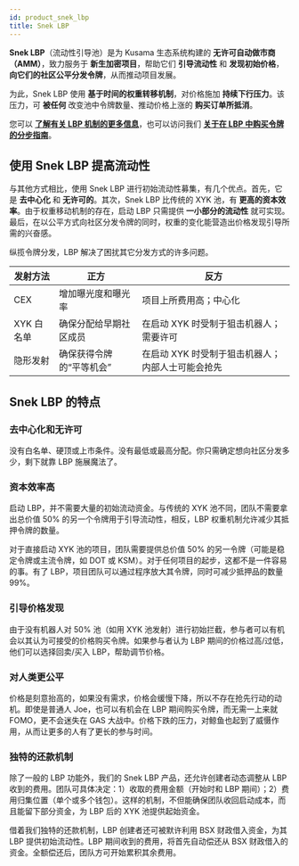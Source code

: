 ```yaml
---
id: product_snek_lbp
title: Snek LBP
---
```


**Snek LBP**（流动性引导池）是为 Kusama 生态系统构建的 **无许可自动做市商（AMM）**，致力服务于 **新生加密项目**，帮助它们 **引导流动性** 和 **发现初始价格**，**向它们的社区公平分发令牌**，从而推动项目发展。

为此，Snek LBP 使用 **基于时间的权重转移机制**，对价格施加 **持续下行压力**。该压力，可 **被任何** 改变池中令牌数量、推动价格上涨的 **购买订单所抵消**。

您可以 **[了解有关 LBP 机制的更多信息](https://docs.bsx.fi/cn/howto_snek_lbp_mechanics)**，也可以访问我们 **[关于在 LBP 中购买令牌的分步指南](https://docs.bsx.fi/cn/howto_snek_lbp_buy)**。

## 使用 Snek LBP 提高流动性
与其他方式相比，使用 Snek LBP 进行初始流动性募集，有几个优点。首先，它是 **去中心化** 和 **无许可的**。其次，Snek LBP 比传统的 XYK 池，有 **更高的资本效率**。由于权重移动机制的存在，启动 LBP 只需提供 **一小部分的流动性** 就可实现。最后，在以公平方式向社区分发令牌的同时，权重的变化能营造出价格发现引导所需的兴奋感。

纵揽令牌分发，LBP 解决了困扰其它分发方式的许多问题。

| 发射方法 | 正方 | 反方 |
| --- | --- | --- |
| CEX | 增加曝光度和曝光率 | 项目上所费用高；中心化 |
| XYK 白名单 | 确保分配给早期社区成员 | 在启动 XYK 时受制于狙击机器人；需要许可 |
| 隐形发射 | 确保获得令牌的“平等机会” | 在启动 XYK 时受制于狙击机器人；内部人士可能会抢先 |

## Snek LBP 的特点

### **去中心化和无许可**

没有白名单、硬顶或上市条件。没有最低或最高分配。你只需确定想向社区分发多少，剩下就靠 LBP 施展魔法了。

### **资本效率高**

启动 LBP，并不需要大量的初始流动资金。与传统的 XYK 池不同，团队不需要拿出总价值 50% 的另一个令牌用于引导流动性，相反，LBP 权重机制允许减少其抵押令牌的数量。

对于直接启动 XYK 池的项目，团队需要提供总价值 50% 的另一令牌（可能是稳定令牌或主流令牌，如 DOT 或 KSM）。对于任何项目的起步，这都不是一件容易的事。有了 LBP，项目团队可以通过程序放大其令牌，同时可减少抵押品的数量 99%。

### **引导价格发现**

由于没有机器人对 50% 池（如用 XYK 池发射）进行初始拦截，参与者可以有机会以其认为可接受的价格购买令牌。如果参与者认为 LBP 期间的价格过高/过低，他们可以选择回卖/买入 LBP，帮助调节价格。

### **对人类更公平**

价格是刻意抬高的，如果没有需求，价格会缓慢下降，所以不存在抢先行动的动机。即使是普通人 Joe，也可以有机会在 LBP 期间购买令牌，而无需一上来就 FOMO，更不会迷失在 GAS 大战中。价格下跌的压力，对鲸鱼也起到了威慑作用，从而让更多的人有了更长的参与时间。

### **独特的还款机制**

除了一般的 LBP 功能外，我们的 Snek LBP 产品，还允许创建者动态调整从 LBP 收到的费用。团队可具体决定：1）收取的费用金额（开始时和 LBP 期间）；2）费用归集位置（单个或多个钱包）。这样的机制，不但能确保团队收回启动成本，而且能留下部分资金，为 LBP 后的 XYK 池提供起始资金。

借着我们独特的还款机制，LBP 创建者还可被默许利用 BSX 财政借入资金，为其 LBP 提供初始流动性。LBP 期间收到的费用，将首先自动偿还从 BSX 财政借入的资金。全额偿还后，团队方可开始累积其余费用。

